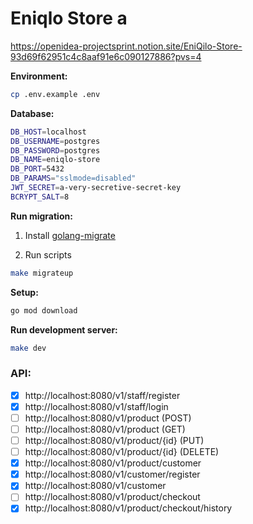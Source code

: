# Eniqlo Store a

https://openidea-projectsprint.notion.site/EniQilo-Store-93d69f62951c4c8aaf91e6c090127886?pvs=4

**Environment:**

```sh
cp .env.example .env
```

**Database:**

```sh
DB_HOST=localhost
DB_USERNAME=postgres
DB_PASSWORD=postgres
DB_NAME=eniqlo-store
DB_PORT=5432
DB_PARAMS="sslmode=disabled"
JWT_SECRET=a-very-secretive-secret-key
BCRYPT_SALT=8
```

**Run migration:**

1. Install [golang-migrate](https://github.com/golang-migrate/migrate/tree/master/cmd/migrate#installation)

2. Run scripts

```sh
make migrateup
```

**Setup:**

```sh
go mod download
```

**Run development server:**

```sh
make dev
```

### API:

- [x] http://localhost:8080/v1/staff/register
- [x] http://localhost:8080/v1/staff/login
- [ ] http://localhost:8080/v1/product (POST)
- [ ] http://localhost:8080/v1/product (GET)
- [ ] http://localhost:8080/v1/product/{id} (PUT)
- [ ] http://localhost:8080/v1/product/{id} (DELETE)
- [x] http://localhost:8080/v1/product/customer
- [x] http://localhost:8080/v1/customer/register
- [x] http://localhost:8080/v1/customer
- [ ] http://localhost:8080/v1/product/checkout
- [x] http://localhost:8080/v1/product/checkout/history
